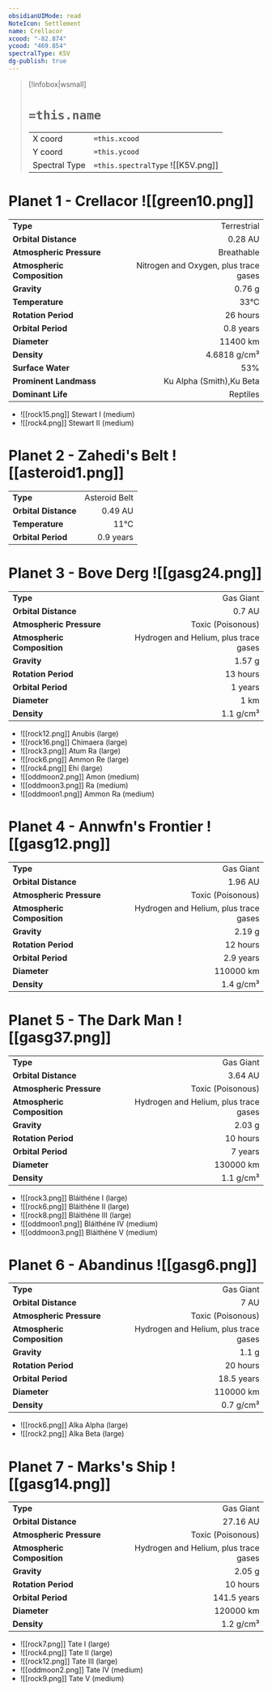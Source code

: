 ```yaml
---
obsidianUIMode: read
NoteIcon: Settlement
name: Crellacor
xcood: "-82.874"
ycood: "469.854"
spectralType: K5V
dg-publish: true
---
```

> [!infobox|wsmall]
> # `=this.name`
> | | |
> | - | - |
> | X coord | `=this.xcood` |
> | Y coord| `=this.ycood` |
> | Spectral Type | `=this.spectralType` ![[K5V.png]] |

# Planet 1 - Crellacor ![[green10.png]]
|                             |                           |
| --------------------------- | -------------------------:|
| **Type**                    |             Terrestrial |
| **Orbital Distance**        |   0.28 AU |
| **Atmospheric Pressure**    |       Breathable |
| **Atmospheric Composition** |      Nitrogen and Oxygen, plus trace gases |
| **Gravity**                 |        0.76 g |
| **Temperature**             |    33°C |
| **Rotation Period**         |  26 hours |
| **Orbital Period** | 0.8 years |
| **Diameter**                |      11400 km | 
| **Density**                 |    4.6818 g/cm³ |
| **Surface Water**           |           53% | 
| **Prominent Landmass**      |         Ku Alpha (Smith),Ku Beta | 
| **Dominant Life**           |         Reptiles |



- ![[rock15.png]] Stewart I (medium)
- ![[rock4.png]] Stewart II (medium)


# Planet 2 - Zahedi's Belt ![[asteroid1.png]]
|                             |                           |
| --------------------------- | -------------------------:|
| **Type**                    |             Asteroid Belt |
| **Orbital Distance**        |   0.49 AU |
| **Temperature**             |    11°C |
| **Orbital Period** | 0.9 years |





# Planet 3 - Bove Derg ![[gasg24.png]]
|                             |                           |
| --------------------------- | -------------------------:|
| **Type**                    |             Gas Giant |
| **Orbital Distance**        |   0.7 AU |
| **Atmospheric Pressure**    |       Toxic (Poisonous) |
| **Atmospheric Composition** |      Hydrogen and Helium, plus trace gases |
| **Gravity**                 |        1.57 g |
| **Rotation Period**         |  13 hours |
| **Orbital Period** | 1 years |
| **Diameter**                |      1 km | 
| **Density**                 |    1.1 g/cm³ |



- ![[rock12.png]] Anubis (large)
- ![[rock16.png]] Chimaera (large)
- ![[rock3.png]] Atum Ra (large)
- ![[rock6.png]] Ammon Re (large)
- ![[rock4.png]] Ehi (large)
- ![[oddmoon2.png]] Amon (medium)
- ![[oddmoon3.png]] Ra (medium)
- ![[oddmoon1.png]] Ammon Ra (medium)


# Planet 4 - Annwfn's Frontier ![[gasg12.png]]
|                             |                           |
| --------------------------- | -------------------------:|
| **Type**                    |             Gas Giant |
| **Orbital Distance**        |   1.96 AU |
| **Atmospheric Pressure**    |       Toxic (Poisonous) |
| **Atmospheric Composition** |      Hydrogen and Helium, plus trace gases |
| **Gravity**                 |        2.19 g |
| **Rotation Period**         |  12 hours |
| **Orbital Period** | 2.9 years |
| **Diameter**                |      110000 km | 
| **Density**                 |    1.4 g/cm³ |





# Planet 5 - The Dark Man ![[gasg37.png]]
|                             |                           |
| --------------------------- | -------------------------:|
| **Type**                    |             Gas Giant |
| **Orbital Distance**        |   3.64 AU |
| **Atmospheric Pressure**    |       Toxic (Poisonous) |
| **Atmospheric Composition** |      Hydrogen and Helium, plus trace gases |
| **Gravity**                 |        2.03 g |
| **Rotation Period**         |  10 hours |
| **Orbital Period** | 7 years |
| **Diameter**                |      130000 km | 
| **Density**                 |    1.1 g/cm³ |



- ![[rock3.png]] Bláithéne I (large)
- ![[rock6.png]] Bláithéne II (large)
- ![[rock8.png]] Bláithéne III (large)
- ![[oddmoon1.png]] Bláithéne IV (medium)
- ![[oddmoon3.png]] Bláithéne V (medium)


# Planet 6 - Abandinus ![[gasg6.png]]
|                             |                           |
| --------------------------- | -------------------------:|
| **Type**                    |             Gas Giant |
| **Orbital Distance**        |   7 AU |
| **Atmospheric Pressure**    |       Toxic (Poisonous) |
| **Atmospheric Composition** |      Hydrogen and Helium, plus trace gases |
| **Gravity**                 |        1.1 g |
| **Rotation Period**         |  20 hours |
| **Orbital Period** | 18.5 years |
| **Diameter**                |      110000 km | 
| **Density**                 |    0.7 g/cm³ |



- ![[rock6.png]] Alka Alpha (large)
- ![[rock2.png]] Alka Beta (large)


# Planet 7 - Marks's Ship ![[gasg14.png]]
|                             |                           |
| --------------------------- | -------------------------:|
| **Type**                    |             Gas Giant |
| **Orbital Distance**        |   27.16 AU |
| **Atmospheric Pressure**    |       Toxic (Poisonous) |
| **Atmospheric Composition** |      Hydrogen and Helium, plus trace gases |
| **Gravity**                 |        2.05 g |
| **Rotation Period**         |  10 hours |
| **Orbital Period** | 141.5 years |
| **Diameter**                |      120000 km | 
| **Density**                 |    1.2 g/cm³ |



- ![[rock7.png]] Tate I (large)
- ![[rock4.png]] Tate II (large)
- ![[rock12.png]] Tate III (large)
- ![[oddmoon2.png]] Tate IV (medium)
- ![[rock9.png]] Tate V (medium)


